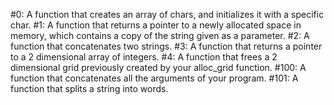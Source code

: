 #0: A function that creates an array of chars, and initializes it with a specific char.
#1: A function that returns a pointer to a newly allocated space in memory, which contains a copy of the string given as a parameter.
#2: A function that concatenates two strings.
#3: A function that returns a pointer to a 2 dimensional array of integers.
#4: A  function that frees a 2 dimensional grid previously created by your alloc_grid function.
#100: A function that concatenates all the arguments of your program.
#101: A function that splits a string into words.
